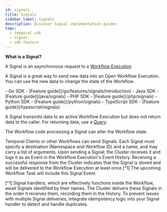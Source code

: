 ```yaml
---
id: signals
title: Signals
sidebar_label: Signals
description: Discover Signal implementation guides
tags:
  - temporal sdk
  - signal
  - sdk feature
---
```


**What is a Signal?**

A Signal is an asynchronous request to a [Workflow Execution](/workflows#workflow-execution).

A Signal is a great way to send new data into an Open Workflow Execution.
You can use the new data to change the state of the Workflow.

<LanguageLinks>
- Go SDK
- [Feature guide](/go/features/signals/introduction)
- Java SDK
- [Feature guide](/java/signals)
- PHP SDK
- [Feature guide](/php/signals)
- Python SDK
- [Feature guide](/python/signals)
- TypeScript SDK
- [Feature guide](/typescript/signals)
</LanguageLinks>

A Signal transmits data to an active Workflow Execution but does not return data to the caller.
For returning data, use a [Query](/dev-guide/sdk-features/queries).

The Workflow code processing a Signal can alter the Workflow state.

Temporal Clients or other Workflows can send Signals.
Each Signal must specify a destination (Namespace and Workflow ID) and a name, and may carry a list of arguments.
Upon sending a Signal, the Cluster receives it and logs it as an Event in the Workflow Execution's Event History. Receiving a successful response from the Cluster indicates that the Signal is stored and will be delivered to the Workflow Execution at least once.[^1] The upcoming Workflow Task will include this Signal Event.

[^1] Signal handlers, which are effectively functions inside the Workflow, await Signals identified by their names.
The Cluster delivers these Signals in the order it receives them, recording them in the History.
To prevent issues with multiple Signal deliveries, integrate idempotency logic into your Signal handler to detect and handle duplicates.

